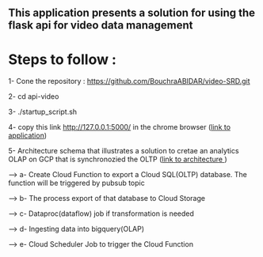 ## This application presents a solution for using the flask api for video data management

# Steps to follow :
1- Cone the repository : https://github.com/BouchraABIDAR/video-SRD.git

2- cd api-video

3- ./startup_script.sh

4- copy this link http://127.0.0.1:5000/ in the chrome browser ([link to application](https://github.com/BouchraABIDAR/video-SRD/blob/main/images/application.PNG))

5- Architecture schema that illustrates a solution to cretae an analytics OLAP on GCP that is synchronozied the OLTP ([link to architecture ](https://github.com/BouchraABIDAR/video-SRD/blob/main/images/archi.PNG))

--> a- Create Cloud Function to export a Cloud SQL(OLTP) database. The function will be triggered by pubsub topic

--> b- The process export of that database to Cloud Storage

--> c- Dataproc(dataflow) job if transformation is needed

--> d- Ingesting data into bigquery(OLAP)

--> e- Cloud Scheduler Job to trigger the Cloud Function


 





